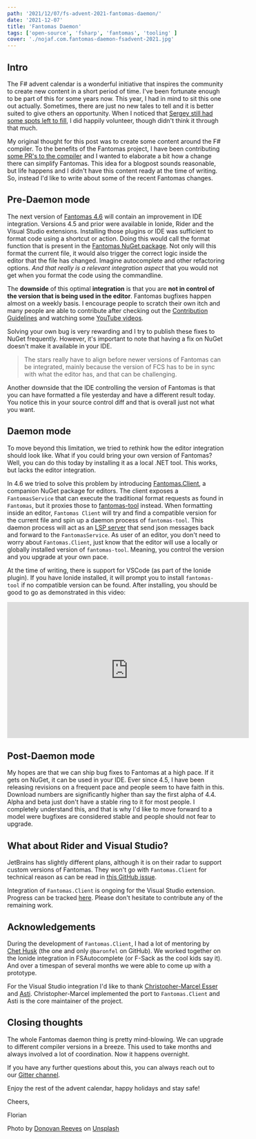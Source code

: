 ```yaml
---
path: '2021/12/07/fs-advent-2021-fantomas-daemon/'
date: '2021-12-07'
title: 'Fantomas Daemon'
tags: ['open-source', 'fsharp', 'fantomas', 'tooling' ]
cover: './nojaf.com.fantomas-daemon-fsadvent-2021.jpg'
---
```


## Intro

The F# advent calendar is a wonderful initiative that inspires the community to create new content in a short period of time.
I've been fortunate enough to be part of this for some years now. This year, I had in mind to sit this one out actually.
Sometimes, there are just no new tales to tell and it is better suited to give others an opportunity.
When I noticed that [Sergey still had some spots left to fill](https://twitter.com/sergey_tihon/status/1459794038115155969?s=20), I did happily volunteer, though didn't think it through that much.

My original thought for this post was to create some content around the F# compiler. 
To the benefits of the Fantomas project, I have been contributing [some PR's to the compiler](https://github.com/dotnet/fsharp/pulls?q=is%3Apr+author%3Anojaf) and I wanted to elaborate a bit how a change there can simplify Fantomas.
This idea for a blogpost sounds reasonable, but life happens and I didn't have this content ready at the time of writing.
So, instead I'd like to write about some of the recent Fantomas changes.

## Pre-Daemon mode

The next version of [Fantomas 4.6](https://github.com/fsprojects/fantomas/tree/4.6) will contain an improvement in IDE integration.
Versions 4.5 and prior were available in Ionide, Rider and the Visual Studio extensions.
Installing those plugins or IDE was sufficient to format code using a shortcut or action.
Doing this would call the format function that is present in the [Fantomas NuGet package](https://www.nuget.org/packages/Fantomas/).
Not only will this format the current file, it would also trigger the correct logic inside the editor that the file has changed. Imagine autocomplete and other refactoring options.
*And that really is a relevant integration aspect* that you would not get when you format the code using the commandline.

The **downside** of this optimal **integration** is that you are **not in control of the version that is being used in the editor**.
Fantomas bugfixes happen almost on a weekly basis. I encourage people to scratch their own itch 
and many people are able to contribute after checking out the [Contribution Guidelines](https://github.com/fsprojects/fantomas/blob/master/CONTRIBUTING.md) and watching some [YouTube videos](https://www.youtube.com/playlist?list=PLvw_J2kfZCX3Mf6tEbIPZXbzJOD1VGl4K).

Solving your own bug is very rewarding and I try to publish these fixes to NuGet frequently.
However, it's important to note that having a fix on NuGet doesn't make it available in your IDE.
> The stars really have to align before newer versions of Fantomas can be integrated, mainly because the version of FCS has to be in sync with what the editor has, and that can be challenging.

Another downside that the IDE controlling the version of Fantomas is that you can have formatted a file yesterday and have a different result today.
You notice this in your source control diff and that is overall just not what you want.

## Daemon mode

To move beyond this limitation, we tried to rethink how the editor integration should look like.
What if you could bring your own version of Fantomas? Well, you can do this today by installing it as a local .NET tool.
This works, but lacks the editor integration.

In 4.6 we tried to solve this problem by introducing [Fantomas.Client](https://www.nuget.org/packages/Fantomas.Client/), a companion NuGet package for editors.
The client exposes a `FantomasService` that can execute the traditional format requests as found in `Fantomas`, but it proxies those to [fantomas-tool](https://www.nuget.org/packages/fantomas-tool/) instead.
When formatting inside an editor, `Fantomas Client` will try and find a compatible version for the current file and spin up a daemon process of `fantomas-tool`.
This daemon process will act as an [LSP server](https://microsoft.github.io/language-server-protocol/) that send json messages back and forward to the `FantomasService`.
As user of an editor, you don't need to worry about `Fantomas.Client`, just know that the editor will use a locally or globally installed version of `fantomas-tool`.
Meaning, you control the version and you upgrade at your own pace.

At the time of writing, there is support for VSCode (as part of the Ionide plugin).
If you have Ionide installed, it will prompt you to install `fantomas-tool` if no compatible version can be found.
After installing, you should be good to go as demonstrated in this video:

<iframe width="560" height="315" src="https://www.youtube.com/embed/1jb6K_HZaEY" title="YouTube video player" frameborder="0" allow="accelerometer; autoplay; clipboard-write; encrypted-media; gyroscope; picture-in-picture" allowfullscreen></iframe>

## Post-Daemon mode

My hopes are that we can ship bug fixes to Fantomas at a high pace. If it gets on NuGet, it can be used in your IDE.
Ever since 4.5, I have been releasing revisions on a frequent pace and people seem to have faith in this.
Download numbers are significantly higher than say the first alpha of 4.4. Alpha and beta just don't have a stable ring to it for most people.
I completely understand this, and that is why I'd like to move forward to a model were bugfixes are considered stable and people should not fear to upgrade.

## What about Rider and Visual Studio?

JetBrains has slightly different plans, although it is on their radar to support custom versions of Fantomas.
They won't go with `Fantomas.Client` for technical reason as can be read in [this GitHub issue](https://github.com/JetBrains/resharper-fsharp/issues/320).

Integration of `Fantomas.Client` is ongoing for the Visual Studio extension.
Progress can be tracked [here](https://github.com/fsprojects/fantomas-for-vs/issues/21). Please don't hesitate to contribute any of the remaining work.

## Acknowledgements

During the development of `Fantomas.Client`, I had a lot of mentoring by [Chet Husk](https://github.com/baronfel) (the one and only `@baronfel` on GitHub).
We worked together on the Ionide integration in FSAutocomplete (or F-Sack as the cool kids say it).
And over a timespan of several months we were able to come up with a prototype.

For the Visual Studio integration I'd like to thank [Christopher-Marcel Esser](https://github.com/bddckr) and [Asti](https://github.com/deviousasti).
Christopher-Marcel implemented the port to `Fantomas.Client` and Asti is the core maintainer of the project.

## Closing thoughts

The whole Fantomas daemon thing is pretty mind-blowing. We can upgrade to different compiler versions in a breeze.
This used to take months and always involved a lot of coordination. Now it happens overnight.

If you have any further questions about this, you can always reach out to our [Gitter channel](https://gitter.im/fsprojects/fantomas).

Enjoy the rest of the advent calendar, happy holidays and stay safe!

Cheers,

Florian

<span>Photo by <a href="https://unsplash.com/@donnehhhh?utm_source=unsplash&utm_medium=referral&utm_content=creditCopyText">Donovan Reeves</a> on <a href="https://unsplash.com/?utm_source=unsplash&utm_medium=referral&utm_content=creditCopyText">Unsplash</a></span>
  